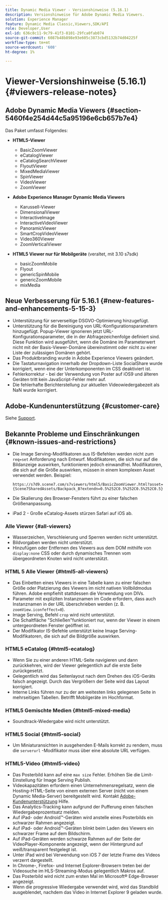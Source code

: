 ```yaml
---
title: Dynamic Media Viewer - Versionshinweise (5.16.1)
description: Versionshinweise für Adobe Dynamic Media Viewers.
solution: Experience Manager
feature: Dynamic Media Classic,Viewers,SDK/API
role: Developer,User
exl-id: 636c8c11-9c79-41f3-8101-29fca0fab074
source-git-commit: 6087b48b898e93e605c3873cbd5132b74d04225f
workflow-type: tm+mt
source-wordcount: '608'
ht-degree: 1%

---
```


# Viewer-Versionshinweise (5.16.1){#viewers-release-notes}

<!-- Updated April 06, 2021 for the 5.16.1 release-->

<!-- hide: yes
hidefromtoc: yes-->

<!-- robots: noindex
googlebot: noindex -->

## Adobe Dynamic Media Viewers {#section-5460f4e254d44c5a95196e6cb657b7e4}

Das Paket umfasst Folgendes:

* **HTML5-Viewer**

   * BasicZoomViewer
   * eCatalogViewer
   * eCatalogSearchViewer
   * FlyoutViewer
   * MixedMediaViewer
   * SpinViewer
   * VideoViewer
   * ZoomViewer

* **Adobe Experience Manager Dynamic Media Viewers**

   * Karussell-Viewer
   * DimensionalViewer
   * InteractiveImage
   * InteractiveVideoViewer
   * PanoramicViewer
   * SmartCropVideoViewer
   * Video360Viewer
   * ZoomVerticalViewer

* **HTML5 Viewer nur für Mobilgeräte** (veraltet, mit 3.10 s7sdk)

   * basicZoomMobile
   * Flyout
   * genericSpinMobile
   * genericZoomMobile
   * mixMedia

## Neue Verbesserung für 5.16.1 {#new-features-and-enhancements-5-15-3}

* Unterstützung für serverseitige DSGVO-Optimierung hinzugefügt.
* Unterstützung für die Bereinigung von URL-Konfigurationsparametern hinzugefügt. Popup-Viewer ignorieren jetzt URL-Konfigurationsparameter, die in der Abfragezeichenfolge definiert sind. Diese Funktion wird ausgeführt, wenn die Domäne im Parameterwert nicht mit der Basis-Viewer-Domäne übereinstimmt oder nicht zu einer Liste der zulässigen Domänen gehört.
* Das Produktbranding wurde in Adobe Experience Viewers geändert.
* Die Tastaturnavigation innerhalb der Dropdown-Liste SocialShare wurde korrigiert, wenn eine der Unterkomponenten im CSS deaktiviert ist.
* Fehlerkorrektur - bei der Verwendung von Poster auf iOS9 und älteren Geräten tritt kein JavaScript-Fehler mehr auf.
* Die fehlerhafte Berichterstellung zur aktuellen Videowiedergabezeit als NaN wurde korrigiert.<!--  (CQ-4310148) -->

## Adobe-Kundenunterstützung {#customer-care}

Siehe [Support](https://experienceleague.adobe.com/docs/dynamic-media-classic/using/intro/support.html#intro).

## Bekannte Probleme und Einschränkungen {#known-issues-and-restrictions}

* Die Image Serving-Modifikatoren aus IS-Befehlen werden nicht zum `req=set` Anforderung nach Entwurf. Modifikatoren, die sich nur auf die Bildanzeige auswirken, funktionieren jedoch einwandfrei. Modifikatoren, die sich auf die Größe auswirken, müssen in einem komplexen Asset verwendet werden. Beispiel:

   `https://s7d9.scene7.com/s7viewers/html5/BasicZoomViewer.html?asset= {Scene7SharedAssets/Backpack_B?extendn=0.5%252C0.5%252C0.5%252C0.5}`

* Die Skalierung des Browser-Fensters führt zu einer falschen Größenanpassung.
* iPad 2 - Große eCatalog-Assets stürzen Safari auf iOS ab.

### Alle Viewer {#all-viewers}

* Wasserzeichen, Verschleierung und Sperren werden nicht unterstützt.
* Bildvorgaben werden nicht unterstützt.
* Hinzufügen oder Entfernen des Viewers aus dem DOM mithilfe von `display:none` CSS oder durch dynamisches Trennen vom übergeordneten Knoten wird nicht unterstützt.

### HTML 5 Alle Viewer {#html5-all-viewers}

* Das Einbetten eines Viewers in eine Tabelle kann zu einer falschen Größe oder Platzierung des Viewers im nicht nativen Vollbildmodus führen. Adobe empfiehlt stattdessen die Verwendung von DIVs.
* Parameter mit expliziten Instanznamen im Code erfordern, dass auch Instanznamen in der URL überschrieben werden (z. B. `zoomView.iconfeffect=0`).
* Image Serving, Befehl `crop` wird nicht unterstützt.
* Die Schaltfläche &quot;Schließen&quot;funktioniert nur, wenn der Viewer in einem untergeordneten Fenster geöffnet ist.
* Der Modifikator IS-Befehle unterstützt keine Image Serving-Modifikatoren, die sich auf die Bildgröße auswirken.

### HTML5 eCatalog {#html5-ecatalog}

* Wenn Sie zu einer anderen HTML-Seite navigieren und dann zurückkehren, wird der Viewer gelegentlich auf die erste Seite zurückgesetzt.
* Gelegentlich wird das Seitenlayout nach dem Drehen des iOS-Geräts falsch angezeigt. Durch das Vergrößern der Seite wird das Layout korrigiert.
* Interne Links führen nur zu der am weitesten links gelegenen Seite in mehrseitigen Tabellen. Betrifft Mobilgeräte im Hochformat.

### HTML5 Gemischte Medien {#html5-mixed-media}

* Soundtrack-Wiedergabe wird nicht unterstützt.

### HTML5 Social {#html5-social}

* Um Miniaturansichten in ausgehenden E-Mails korrekt zu rendern, muss die `serverurl` -Modifikator muss über eine absolute URL verfügen.

### HTML5-Video {#html5-video}

* Das Posterbild kann auf eine `max size` Fehler. Erhöhen Sie die Limit-Einstellung für Image Serving Publish.
* Videokapazitäten erfordern einen Unternehmensregelsatz, wenn die Hosting-HTML-Seite von einem externen Server (nicht von einem Dynamic Media-Server) bereitgestellt wird. Kontakt [Adobe-Kundenunterstützung](https://experienceleague.adobe.com/docs/dynamic-media-classic/using/intro/support.html#intro) Hilfe.
* Das Analytics-Tracking kann aufgrund der Pufferung einen falschen Wiedergabeprozentsatz melden.
* Auf iPad- oder Android™-Geräten wird anstelle eines Posterbilds ein schwarzer Rahmen angezeigt.
* Auf iPad- oder Android™-Geräten blinkt beim Laden des Viewers ein schwarzer Frame auf dem Bildschirm.
* Auf iPad-Geräten werden schwarze Rahmen auf der Seite der VideoPlayer-Komponente angezeigt, wenn der Hintergrund auf weiß/transparent festgelegt ist.
* Unter iPad wird bei Verwendung von iOS 7 der letzte Frame des Videos verzerrt dargestellt.
* In Chrome-, Firefox- und Internet Explorer-Browsern treten bei der Videosuche im HLS-Streaming-Modus gelegentlich Makros auf.
* Das Posterbild wird nicht zum ersten Mal im Microsoft® Edge-Browser angezeigt.
* Wenn die progressive Wiedergabe verwendet wird, wird das Standbild ausgeblendet, nachdem das Video in Internet Explorer 9 geladen wurde.
